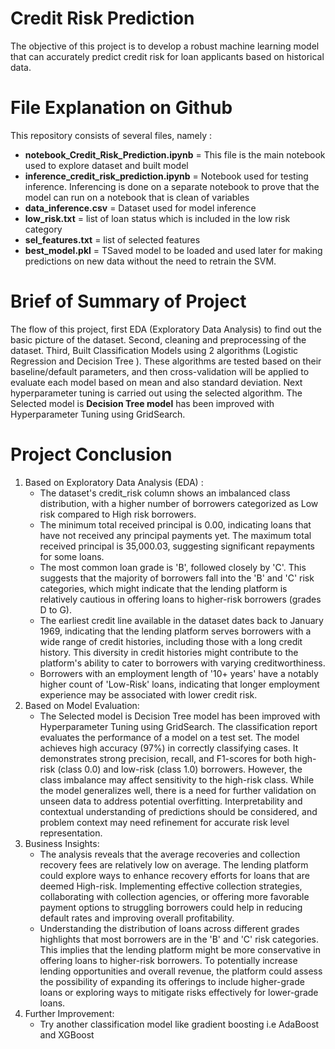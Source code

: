 # Credit Risk Prediction
The objective of this project is to develop a robust machine learning model that can accurately predict credit risk for loan applicants based on historical data.

# File Explanation on Github
This repository consists of several files, namely :
- **notebook_Credit_Risk_Prediction.ipynb** = This file is the main notebook used to explore dataset and built model
- **inference_credit_risk_prediction.ipynb** = Notebook used for testing inference. Inferencing is done on a separate notebook to prove that the model can run on a notebook that is clean of variables
- **data_inference.csv** = Dataset used for model inference
- **low_risk.txt** = list of loan status which is included in the low risk category
- **sel_features.txt** = list of selected features
- **best_model.pkl** = TSaved model to be loaded and used later for making predictions on new data without the need to retrain the SVM.

# Brief of Summary of Project
The flow of this project, first EDA (Exploratory Data Analysis) to find out the basic picture of the dataset. Second, cleaning and preprocessing of the dataset. Third, Built Classification Models using 2 algorithms (Logistic Regression and Decision Tree ). These algorithms are tested based on their baseline/default parameters, and then cross-validation will be applied to evaluate each model based on mean and also standard deviation. Next hyperparameter tuning is carried out using the selected algorithm. The Selected model is **Decision Tree model** has been improved with Hyperparameter Tuning using GridSearch.

# Project Conclusion
1. Based on Exploratory Data Analysis (EDA) :
    - The dataset's credit_risk column shows an imbalanced class distribution, with a higher number of borrowers categorized as Low risk compared to High risk borrowers.
    - The minimum total received principal is 0.00, indicating loans that have not received any principal payments yet. The maximum total received principal is 35,000.03, suggesting significant repayments for some loans.
    - The most common loan grade is 'B', followed closely by 'C'. This suggests that the majority of borrowers fall into the 'B' and 'C' risk categories, which might indicate that the lending platform is relatively cautious in offering loans to higher-risk borrowers (grades D to G).
    - The earliest credit line available in the dataset dates back to January 1969, indicating that the lending platform serves borrowers with a wide range of credit histories, including those with a long credit history. This diversity in credit histories might contribute to the platform's ability to cater to borrowers with varying creditworthiness.
    - Borrowers with an employment length of '10+ years' have a notably higher count of 'Low-Risk' loans, indicating that longer employment experience may be associated with lower credit risk.
2. Based on Model Evaluation:
    - The Selected model is Decision Tree model has been improved with Hyperparameter Tuning using GridSearch. The classification report evaluates the performance of a model on a test set. The model achieves high accuracy (97%) in correctly classifying cases. It demonstrates strong precision, recall, and F1-scores for both high-risk (class 0.0) and low-risk (class 1.0) borrowers. However, the class imbalance may affect sensitivity to the high-risk class. While the model generalizes well, there is a need for further validation on unseen data to address potential overfitting. Interpretability and contextual understanding of predictions should be considered, and problem context may need refinement for accurate risk level representation.
3. Business Insights:
    - The analysis reveals that the average recoveries and collection recovery fees are relatively low on average. The lending platform could explore ways to enhance recovery efforts for loans that are deemed High-risk. Implementing effective collection strategies, collaborating with collection agencies, or offering more favorable payment options to struggling borrowers could help in reducing default rates and improving overall profitability.
    - Understanding the distribution of loans across different grades highlights that most borrowers are in the 'B' and 'C' risk categories. This implies that the lending platform might be more conservative in offering loans to higher-risk borrowers. To potentially increase lending opportunities and overall revenue, the platform could assess the possibility of expanding its offerings to include higher-grade loans or exploring ways to mitigate risks effectively for lower-grade loans.
4. Further Improvement:
    - Try another classification model like gradient boosting i.e AdaBoost and XGBoost